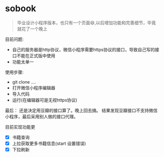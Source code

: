 # sobook
> 毕业设计小程序版本，也只有一个页面:smile:,以后增加功能和完善细节，毕竟就花了一个晚上

目前问题:
- 自己的服务器是http协议，微信小程序需要https协议的接口，导致自己写的接口不能在正式版中使用
- 功能太单一

使用步骤:
- git clone ....
- 打开微信小程序编辑器
- 导入代码
- 运行(在编辑器可是无视https协议)

最后：
还是决定用豆瓣的接口算了。晚上回去搞。
结果发现豆瓣接口不支持微信小程序，最后采用别人做的接口代理。

目前实现功能更
- [x] 书籍查询
- [x] 上拉获取更多书籍信息(start 设置错误)
- [x] 下拉刷新
